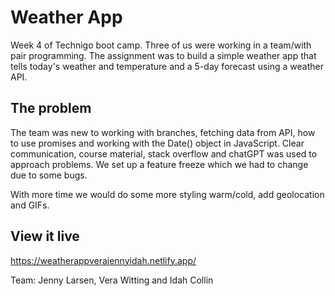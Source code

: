 # Weather App

Week 4 of Technigo boot camp. Three of us were working in a team/with pair programming. The assignment was to  build a simple weather app that tells today's weather and temperature and a 5-day forecast using a weather API.


## The problem

The team was new to working with branches, fetching data from API, how to use promises and working with the Date() object in JavaScript. Clear communication, course material, stack overflow and chatGPT was used to approach problems. We set up a feature freeze which we had to change due to some bugs. 

With more time we would do some more styling warm/cold, add geolocation and GIFs.

## View it live
https://weatherappverajennyidah.netlify.app/

Team: Jenny Larsen, Vera Witting and Idah Collin